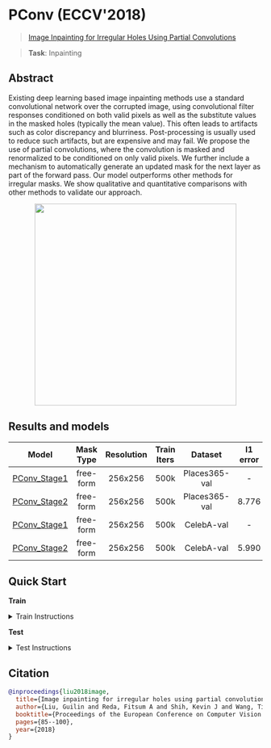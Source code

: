 # PConv (ECCV'2018)

> [Image Inpainting for Irregular Holes Using Partial Convolutions](https://arxiv.org/abs/1804.07723)

> **Task**: Inpainting

<!-- [ALGORITHM] -->

## Abstract

<!-- [ABSTRACT] -->

Existing deep learning based image inpainting methods use a standard convolutional network over the corrupted image, using convolutional filter responses conditioned on both valid pixels as well as the substitute values in the masked holes (typically the mean value). This often leads to artifacts such as color discrepancy and blurriness. Post-processing is usually used to reduce such artifacts, but are expensive and may fail. We propose the use of partial convolutions, where the convolution is masked and renormalized to be conditioned on only valid pixels. We further include a mechanism to automatically generate an updated mask for the next layer as part of the forward pass. Our model outperforms other methods for irregular masks. We show qualitative and quantitative comparisons with other methods to validate our approach.

<!-- [IMAGE] -->

<div align=center >
 <img src="https://user-images.githubusercontent.com/12726765/144175613-1bc9ad1b-072d-4c1f-a97d-1af5be2590bd.png" width="400"/>
</div >

## Results and models

|                         Model                          | Mask Type | Resolution | Train Iters |    Dataset    | l1 error |  PSNR  | SSIM  | Training Resources |                              Download                              |
| :----------------------------------------------------: | :-------: | :--------: | :---------: | :-----------: | :------: | :----: | :---: | :----------------: | :----------------------------------------------------------------: |
| [PConv_Stage1](./pconv_stage1_8xb12_places-256x256.py) | free-form |  256x256   |    500k     | Places365-val |    -     |   -    |   -   |         8          |                                 -                                  |
| [PConv_Stage2](./pconv_stage2_4xb2_places-256x256.py)  | free-form |  256x256   |    500k     | Places365-val |  8.776   | 22.762 | 0.801 |         4          | [model](https://download.openmmlab.com/mmediting/inpainting/pconv/pconv_256x256_stage2_4x2_places_20200619-1ffed0e8.pth) \| [log](https://download.openmmlab.com/mmediting/inpainting/pconv/pconv_256x256_stage2_4x2_places_20200619-1ffed0e8.log.json) |
| [PConv_Stage1](./pconv_stage1_8xb1_celeba-256x256.py)  | free-form |  256x256   |    500k     |  CelebA-val   |    -     |   -    |   -   |         8          |                                 -                                  |
| [PConv_Stage2](./pconv_stage2_4xb2_celeba-256x256.py)  | free-form |  256x256   |    500k     |  CelebA-val   |  5.990   | 25.404 | 0.853 |         4          | [model](https://download.openmmlab.com/mmediting/inpainting/pconv/pconv_256x256_stage2_4x2_celeba_20200619-860f8b95.pth) \| [log](https://download.openmmlab.com/mmediting/inpainting/pconv/pconv_256x256_stage2_4x2_celeba_20200619-860f8b95.log.json) |

## Quick Start

**Train**

<details>
<summary>Train Instructions</summary>

You can use the following commands to train a model with cpu or single/multiple GPUs.

```shell
# cpu train
CUDA_VISIBLE_DEVICES=-1 python tools/train.py configs/partial_conv/pconv_stage2_4xb2_places-256x256.py

# single-gpu train
python tools/train.py configs/partial_conv/pconv_stage2_4xb2_places-256x256.py

# multi-gpu train
./tools/dist_train.sh configs/partial_conv/pconv_stage2_4xb2_places-256x256.py 8
```

For more details, you can refer to **Train a model** part in [train_test.md](/docs/en/user_guides/train_test.md#Train-a-model-in-MMagic).

</details>

**Test**

<details>
<summary>Test Instructions</summary>

You can use the following commands to test a model with cpu or single/multiple GPUs.

```shell
# cpu test
CUDA_VISIBLE_DEVICES=-1 python tools/test.py configs/partial_conv/pconv_stage2_4xb2_places-256x256.py https://download.openmmlab.com/mmediting/inpainting/pconv/pconv_256x256_stage2_4x2_places_20200619-1ffed0e8.pth

# single-gpu test
python tools/test.py configs/partial_conv/pconv_stage2_4xb2_places-256x256.py https://download.openmmlab.com/mmediting/inpainting/pconv/pconv_256x256_stage2_4x2_places_20200619-1ffed0e8.pth

# multi-gpu test
./tools/dist_test.sh configs/partial_conv/pconv_stage2_4xb2_places-256x256.py https://download.openmmlab.com/mmediting/inpainting/pconv/pconv_256x256_stage2_4x2_places_20200619-1ffed0e8.pth 8
```

For more details, you can refer to **Test a pre-trained model** part in [train_test.md](/docs/en/user_guides/train_test.md#Test-a-pre-trained-model-in-MMagic).

</details>

## Citation

```bibtex
@inproceedings{liu2018image,
  title={Image inpainting for irregular holes using partial convolutions},
  author={Liu, Guilin and Reda, Fitsum A and Shih, Kevin J and Wang, Ting-Chun and Tao, Andrew and Catanzaro, Bryan},
  booktitle={Proceedings of the European Conference on Computer Vision (ECCV)},
  pages={85--100},
  year={2018}
}
```
